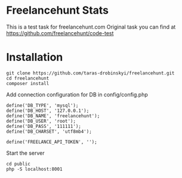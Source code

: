 
# Freelancehunt Stats

This is a test task for freelancehunt.com
Original task you can find at https://github.com/freelancehunt/code-test

# Installation

    git clone https://github.com/taras-drobinskyi/freelancehunt.git
    cd freelancehunt
    composer install
    
Add connection configuration for DB in config/config.php

    define('DB_TYPE', 'mysql');
    define('DB_HOST', '127.0.0.1');
    define('DB_NAME', 'freelancehunt');
    define('DB_USER', 'root');
    define('DB_PASS', '111111');
    define('DB_CHARSET', 'utf8mb4');
    
    define('FREELANCE_API_TOKEN', '');
    
Start the server

    cd public
    php -S localhost:8001

